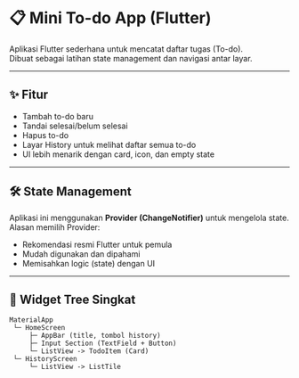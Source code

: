 # 📋 Mini To-do App (Flutter)

Aplikasi Flutter sederhana untuk mencatat daftar tugas (To-do).  
Dibuat sebagai latihan state management dan navigasi antar layar.

---

## ✨ Fitur
- Tambah to-do baru
- Tandai selesai/belum selesai
- Hapus to-do
- Layar History untuk melihat daftar semua to-do
- UI lebih menarik dengan card, icon, dan empty state

---

## 🛠️ State Management
Aplikasi ini menggunakan **Provider (ChangeNotifier)** untuk mengelola state.  
Alasan memilih Provider:
- Rekomendasi resmi Flutter untuk pemula
- Mudah digunakan dan dipahami
- Memisahkan logic (state) dengan UI

---

## 🌳 Widget Tree Singkat
```text
MaterialApp
 └─ HomeScreen
     ├─ AppBar (title, tombol history)
     ├─ Input Section (TextField + Button)
     └─ ListView -> TodoItem (Card)
 └─ HistoryScreen
     └─ ListView -> ListTile
